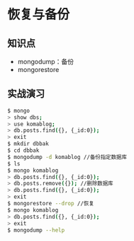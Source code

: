 恢复与备份
=========

## 知识点
- mongodump：备份
- mongorestore

## 实战演习
```bash
$ mongo
> show dbs;
> use komablog;
> db.posts.find({}, {_id:0});
> exit
$ mkdir dbbak
$ cd dbbak
$ mongodump -d komablog //备份指定数据库
$ ls
$ mongo komablog
> db.posts.find({}, {_id:0}); 
> db.posts.remove({}); //删除数据库
> db.posts.find({}, {_id:0});
> exit
$ mongorestore --drop //恢复
$ mongo komablog
> db.posts.find({}, {_id:0});
> exit
$ mongodump --help
```
